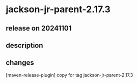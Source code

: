 # jackson-jr-parent-2.17.3

## release on 20241101

## description

## changes

[maven-release-plugin] copy for tag jackson-jr-parent-2.17.3

